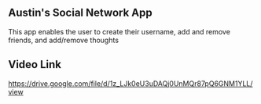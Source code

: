 ## Austin's Social Network App
This app enables the user to create their username, add and remove friends, and add/remove thoughts

## Video Link
https://drive.google.com/file/d/1z_LJk0eU3uDAQj0UnMQr87pQ6GNM1YLL/view